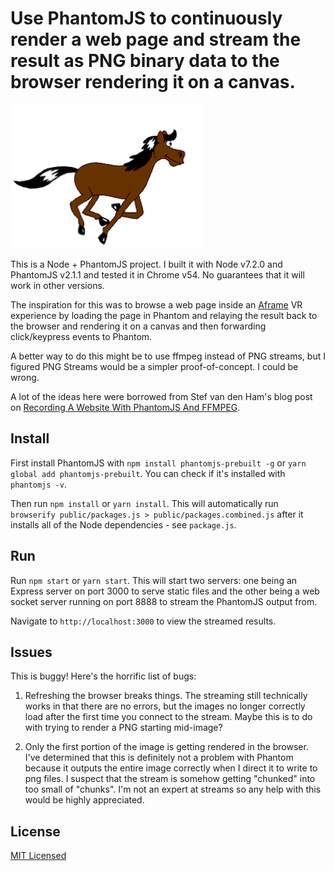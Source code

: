 # Use PhantomJS to continuously render a web page and stream the result as PNG binary data to the browser rendering it on a canvas.

![Screenshot](/public/animation.gif "Use PhantomJS to continuously render a web page and stream the result as PNG binary data to the browser rendering it on a canvas.")

This is a Node + PhantomJS project. I built it with Node v7.2.0 and PhantomJS v2.1.1 and tested it in Chrome v54. No guarantees that it will work in other versions.

The inspiration for this was to browse a web page inside an [Aframe](http://aframe.io) VR experience by loading the page in Phantom and relaying the result back to the browser and rendering it on a canvas and then forwarding click/keypress events to Phantom.

A better way to do this might be to use ffmpeg instead of PNG streams, but I figured PNG Streams would be a simpler proof-of-concept. I could be wrong.

A lot of the ideas here were borrowed from Stef van den Ham's blog post on [Recording A Website With PhantomJS And FFMPEG](http://mindthecode.com/recording-a-website-with-phantomjs-and-ffmpeg/).

## Install

First install PhantomJS with `npm install phantomjs-prebuilt -g` or `yarn global add phantomjs-prebuilt`. You can check if it's installed with `phantomjs -v`.

Then run `npm install` or `yarn install`. This will automatically run `browserify public/packages.js > public/packages.combined.js` after it installs all of the Node dependencies - see `package.js`.

## Run

Run `npm start` or `yarn start`. This will start two servers: one being an Express server on port 3000 to serve static files and the other being a web socket server running on port 8888 to stream the PhantomJS output from.

Navigate to `http://localhost:3000` to view the streamed results.

## Issues

This is buggy! Here's the horrific list of bugs:

1. Refreshing the browser breaks things. The streaming still technically works in that there are no errors, but the images no longer correctly load after the first time you connect to the stream. Maybe this is to do with trying to render a PNG starting mid-image?

2. Only the first portion of the image is getting rendered in the browser. I've determined that this is definitely not a problem with Phantom because it outputs the entire image correctly when I direct it to write to png files. I suspect that the stream is somehow getting "chunked" into too small of "chunks". I'm not an expert at streams so any help with this would be highly appreciated.

## License

[MIT Licensed](LICENSE)
